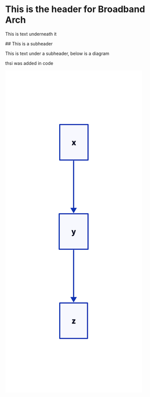# This is the header for Broadband Arch

This is text underneath it

## This is a subheader

This is text under a subheader, below is a diagram

thsi was added in code

![arch diagram](./diagram.png)
